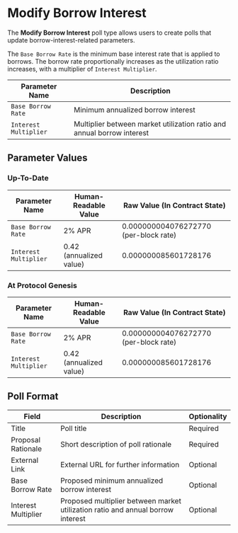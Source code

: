 # Modify Borrow Interest

The **Modify Borrow Interest** poll type allows users to create polls that update borrow-interest-related parameters.

The `Base Borrow Rate` is the minimum base interest rate that is applied to borrows. The borrow rate proportionally increases as the utilization ratio increases, with a multiplier of `Interest Multiplier`.

| Parameter Name        | Description                                                            |
| --------------------- | ---------------------------------------------------------------------- |
| `Base Borrow Rate`    | Minimum annualized borrow interest                                     |
| `Interest Multiplier` | Multiplier between market utilization ratio and annual borrow interest |

## Parameter Values

### Up-To-Date

| Parameter Name        | Human-Readable Value    | Raw Value (In Contract State)         |
| --------------------- | ----------------------- | ------------------------------------- |
| `Base Borrow Rate`    | 2% APR                  | 0.000000004076272770 (per-block rate) |
| `Interest Multiplier` | 0.42 (annualized value) | 0.000000085601728176                  |

### At Protocol Genesis

| Parameter Name        | Human-Readable Value    | Raw Value (In Contract State)         |
| --------------------- | ----------------------- | ------------------------------------- |
| `Base Borrow Rate`    | 2% APR                  | 0.000000004076272770 (per-block rate) |
| `Interest Multiplier` | 0.42 (annualized value) | 0.000000085601728176                  |

## Poll Format

| Field               | Description                                                                     | Optionality |
| ------------------- | ------------------------------------------------------------------------------- | ----------- |
| Title               | Poll title                                                                      | Required    |
| Proposal Rationale  | Short description of poll rationale                                             | Required    |
| External Link       | External URL for further information                                            | Optional    |
| Base Borrow Rate    | Proposed minimum annualized borrow interest                                     | Optional    |
| Interest Multiplier | Proposed multiplier between market utilization ratio and annual borrow interest | Optional    |
